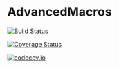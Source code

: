 # AdvancedMacros

[![Build Status](https://travis-ci.org/SimonDanisch/AdvancedMacros.jl.svg?branch=master)](https://travis-ci.org/SimonDanisch/AdvancedMacros.jl)

[![Coverage Status](https://coveralls.io/repos/SimonDanisch/AdvancedMacros.jl/badge.svg?branch=master&service=github)](https://coveralls.io/github/SimonDanisch/AdvancedMacros.jl?branch=master)

[![codecov.io](http://codecov.io/github/SimonDanisch/AdvancedMacros.jl/coverage.svg?branch=master)](http://codecov.io/github/SimonDanisch/AdvancedMacros.jl?branch=master)
